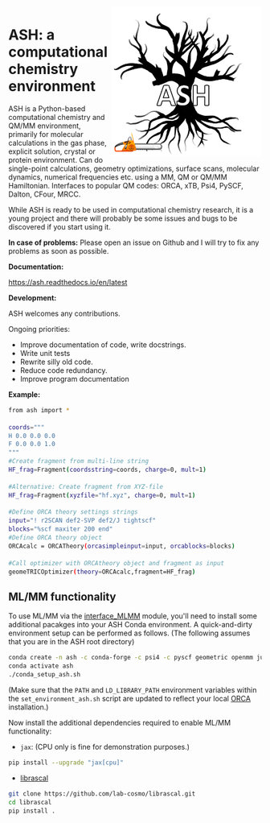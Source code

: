 <img src="ash-simple-logo-letterbig.png" alt="drawing" width="300" align="right"/>

# ASH: a computational chemistry environment
ASH is a Python-based computational chemistry and QM/MM environment, primarily for molecular calculations in the gas phase, explicit solution, crystal or protein environment. Can do single-point calculations, geometry optimizations, surface scans, molecular dynamics, numerical frequencies etc. using a MM, QM or QM/MM Hamiltonian.
Interfaces to popular QM codes: ORCA, xTB, Psi4, PySCF, Dalton, CFour, MRCC.

While ASH is ready to be used in computational chemistry research, it is a young project and there will probably be some issues and bugs to be discovered if you start using it.

**In case of problems:**
Please open an issue on Github and I will try to fix any problems as soon as possible.


**Documentation:**

 https://ash.readthedocs.io/en/latest


**Development:**

ASH welcomes any contributions.

Ongoing priorities:
- Improve documentation of code, write docstrings.
- Write unit tests
- Rewrite silly old code.
- Reduce code redundancy.
- Improve program documentation


**Example:**

```sh
from ash import *

coords="""
H 0.0 0.0 0.0
F 0.0 0.0 1.0
"""
#Create fragment from multi-line string
HF_frag=Fragment(coordsstring=coords, charge=0, mult=1)

#Alternative: Create fragment from XYZ-file
HF_frag=Fragment(xyzfile="hf.xyz", charge=0, mult=1)

#Define ORCA theory settings strings
input="! r2SCAN def2-SVP def2/J tightscf"
blocks="%scf maxiter 200 end"
#Define ORCA theory object
ORCAcalc = ORCATheory(orcasimpleinput=input, orcablocks=blocks)

#Call optimizer with ORCAtheory object and fragment as input
geomeTRICOptimizer(theory=ORCAcalc,fragment=HF_frag)
```

## ML/MM functionality

To use ML/MM via the [interface_MLMM](interfaces/interface_MLMM.py) module, you'll need to install some
additional pacakges into your ASH Conda environment. A quick-and-dirty
environment setup can be performed as follows. (The following assumes that
you are in the ASH root directory)

```sh
conda create -n ash -c conda-forge -c psi4 -c pyscf geometric openmm julia xtb pdbfixer plumed parmed mdanalysis ase scipy matplotlib psi4 pyscf sympy
conda activate ash
./conda_setup_ash.sh
```

(Make sure that the `PATH` and `LD_LIBRARY_PATH` environment variables within
the `set_environment_ash.sh` script are updated to reflect your local
[ORCA](https://www.orcasoftware.de/tutorials_orca/)
installation.)

Now install the additional dependencies required to enable ML/MM functionality:

* `jax`: (CPU only is fine for demonstration purposes.)

```sh
pip install --upgrade "jax[cpu]"
```

* [librascal](https://github.com/lab-cosmo/librascal)

```sh
git clone https://github.com/lab-cosmo/librascal.git
cd librascal
pip install .
```
